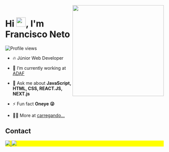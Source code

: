 <img align="right" margin-top="40px" height="290em" src="https://avatars.githubusercontent.com/u/202970174?v=4"/>
<h1 align="left">Hi <img src="https://raw.githubusercontent.com/kaueMarques/kaueMarques/master/hi.gif" height="30px">, I'm Francisco Neto</h1>
<p align="left"> <img src="https://komarev.com/ghpvc/?username=francisco328react&color=yellow" alt="Profile views" /> </p>

- 🔥 Júnior Web Developer

- 🔭 I’m currently working at [ADAF](https://github.com/Rocketseat)

- 💬 Ask me about **JavaScript, HTML, CSS, REACT.JS, NEXT.js**

- ⚡ Fun fact **Oneye 😜**

- 👨‍💻 More at [carregando...](carregando)

## Contact

<p align="left" style="background:yellow">
<a href="https://www.linkedin.com/in/francisco-silveira-73638a190/" target="_blank">
  <img src="https://img.shields.io/badge/linkedin-%230077B5.svg?style=for-the-badge&logo=linkedin&logoColor=white"/>
</a>
<a href="https://instagram.com/f_silveira27" target="_blank">
 <img src="https://img.shields.io/badge/Instagram-%23E4405F.svg?style=for-the-badge&logo=Instagram&logoColor=white"/>
</a>
</p>


<!-- Here are some ideas to get you started:

- 🔭 I’m currently working on ...
- 🌱 I’m currently learning ...
- 👯 I’m looking to collaborate on ...
- 🤔 I’m looking for help with ...
- 💬 Ask me about ...
- 📫 How to reach me: ...
- 😄 Pronouns: ...
- ⚡ Fun fact: ...
-->
